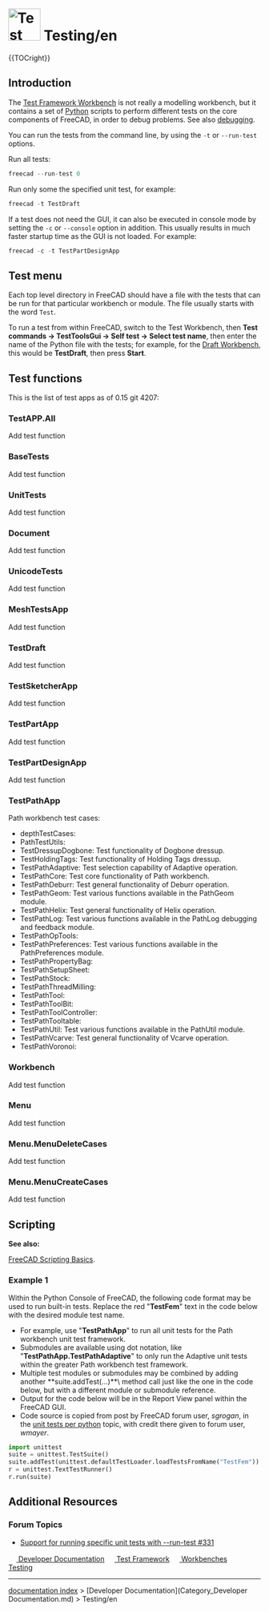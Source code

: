 # <img alt="Test workbench icon" src=images/Workbench_Test.svg  style="width:64px;"> Testing/en


{{TOCright}}

## Introduction

The [Test Framework Workbench](Testing.md) is not really a modelling workbench, but it contains a set of [Python](Python.md) scripts to perform different tests on the core components of FreeCAD, in order to debug problems. See also [debugging](debugging.md).

You can run the tests from the command line, by using the `-t` or `--run-test` options.

Run all tests:


```python
freecad --run-test 0
```

Run only some the specified unit test, for example:


```python
freecad -t TestDraft
```

If a test does not need the GUI, it can also be executed in console mode by setting the `-c` or `--console` option in addition. This usually results in much faster startup time as the GUI is not loaded. For example:


```python
freecad -c -t TestPartDesignApp
```

## Test menu 

Each top level directory in FreeCAD should have a file with the tests that can be run for that particular workbench or module. The file usually starts with the word `Test`.

To run a test from within FreeCAD, switch to the Test Workbench, then **Test commands → TestToolsGui → Self test → Select test name**, then enter the name of the Python file with the tests; for example, for the [Draft Workbench](Draft_Workbench.md), this would be **TestDraft**, then press **Start**.

## Test functions 

This is the list of test apps as of 0.15 git 4207:

### TestAPP.All

Add test function

### BaseTests

Add test function

### UnitTests

Add test function

### Document

Add test function

### UnicodeTests

Add test function

### MeshTestsApp

Add test function

### TestDraft

Add test function

### TestSketcherApp

Add test function

### TestPartApp

Add test function

### TestPartDesignApp

Add test function

### TestPathApp

Path workbench test cases:

-   depthTestCases:
-   PathTestUtils:
-   TestDressupDogbone: Test functionality of Dogbone dressup.
-   TestHoldingTags: Test functionality of Holding Tags dressup.
-   TestPathAdaptive: Test selection capability of Adaptive operation.
-   TestPathCore: Test core functionality of Path workbench.
-   TestPathDeburr: Test general functionality of Deburr operation.
-   TestPathGeom: Test various functions available in the PathGeom module.
-   TestPathHelix: Test general functionality of Helix operation.
-   TestPathLog: Test various functions available in the PathLog debugging and feedback module.
-   TestPathOpTools:
-   TestPathPreferences: Test various functions available in the PathPreferences module.
-   TestPathPropertyBag:
-   TestPathSetupSheet:
-   TestPathStock:
-   TestPathThreadMilling:
-   TestPathTool:
-   TestPathToolBit:
-   TestPathToolController:
-   TestPathTooltable:
-   TestPathUtil: Test various functions available in the PathUtil module.
-   TestPathVcarve: Test general functionality of Vcarve operation.
-   TestPathVoronoi:

### Workbench

Add test function

### Menu

Add test function

### Menu.MenuDeleteCases

Add test function

### Menu.MenuCreateCases

Add test function

## Scripting


**See also:**

[FreeCAD Scripting Basics](FreeCAD_Scripting_Basics.md).

### Example 1 

Within the Python Console of FreeCAD, the following code format may be used to run built-in tests. Replace the red \"**TestFem**\" text in the code below with the desired module test name.

-   For example, use \"**TestPathApp**\" to run all unit tests for the Path workbench unit test framework.
-   Submodules are available using dot notation, like \"**TestPathApp.TestPathAdaptive**\" to only run the Adaptive unit tests within the greater Path workbench test framework.
-   Multiple test modules or submodules may be combined by adding another \**suite.addTest(\...)**\ method call just like the one in the code below, but with a different module or submodule reference.
-   Output for the code below will be in the Report View panel within the FreeCAD GUI.
-   Code source is copied from post by FreeCAD forum user, *sgrogan*, in the [unit tests per python](https://forum.freecadweb.org/viewtopic.php?style=3&p=153251#p153251) topic, with credit there given to forum user, *wmayer*.


```python
import unittest
suite = unittest.TestSuite()
suite.addTest(unittest.defaultTestLoader.loadTestsFromName("TestFem"))
r = unittest.TextTestRunner()
r.run(suite)
```

## Additional Resources 

### Forum Topics 

-   [Support for running specific unit tests with \--run-test \#331](https://forum.freecadweb.org/viewtopic.php?style=3&f=27&t=18379)







[<img src="images/Property.png" style="width:16px"> Developer Documentation](Category_Developer_Documentation.md) [<img src="images/Property.png" style="width:16px"> Test Framework](Category_Test_Framework.md) [<img src="images/Property.png" style="width:16px"> Workbenches](Category_Workbenches.md) [<img src="images/Property.png" style="width:16px"> Testing](Category_Testing.md)

---
[documentation index](../README.md) > [Developer Documentation](Category_Developer Documentation.md) > Testing/en
